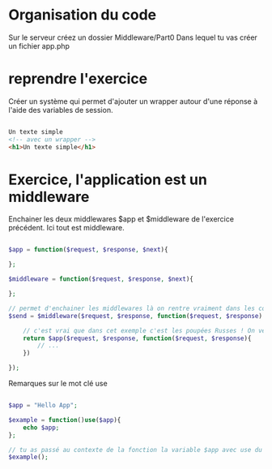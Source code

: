 # Organisation du code

Sur le serveur créez un dossier Middleware/Part0 Dans lequel tu vas créer un fichier app.php

# reprendre l'exercice 

Créer un système qui permet d'ajouter un wrapper autour d'une réponse à l'aide des variables de session.


```html

Un texte simple
<!-- avec un wrapper -->
<h1>Un texte simple</h1>

```

# Exercice, l'application est un middleware

Enchainer les deux middlewares $app et $middleware de l'exercice précédent.
Ici tout est middleware.

```php

$app = function($request, $response, $next){

};

$middleware = function($request, $response, $next){

};

// permet d'enchainer les middlewares là on rentre vraiment dans les couches successives en code !
$send = $middleware($request, $response, function($request, $response) use($app){

    // c'est vrai que dans cet exemple c'est les poupées Russes ! On verra des choses plus jolie plus tard 
    return $app($request, $response, function($request, $response){
        // ...
    })

});

```

Remarques sur le mot clé use 

```php

$app = "Hello App";

$example = function()use($app){
    echo $app;
};

// tu as passé au contexte de la fonction la variable $app avec use du coup tu affiches "Hello App"
$example(); 

```